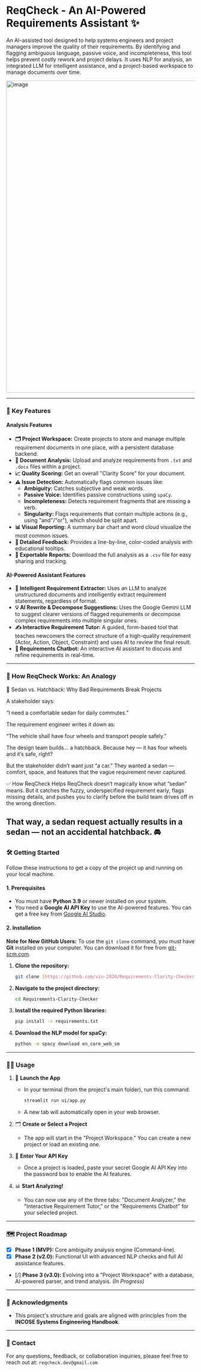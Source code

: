 # ReqCheck - An AI-Powered Requirements Assistant ✨

An AI-assisted tool designed to help systems engineers and project managers improve the quality of their requirements. By identifying and flagging ambiguous language, passive voice, and incompleteness, this tool helps prevent costly rework and project delays. It uses NLP for analysis, an integrated LLM for intelligent assistance, and a project-based workspace to manage documents over time.

<img width="1850" height="832" alt="image" src="https://github.com/user-attachments/assets/32f41833-3093-43d3-98e7-dadee3b9581a" />

---

### 🚀 Key Features

#### Analysis Features
* **🗂️ Project Workspace:** Create projects to store and manage multiple requirement documents in one place, with a persistent database backend.
* **📄 Document Analysis:** Upload and analyze requirements from `.txt` and `.docx` files within a project.
* **📈 Quality Scoring:** Get an overall "Clarity Score" for your document.
* **⚠️ Issue Detection:** Automatically flags common issues like:
    * **Ambiguity:** Catches subjective and weak words.
    * **Passive Voice:** Identifies passive constructions using `spaCy`.
    * **Incompleteness:** Detects requirement fragments that are missing a verb.
    * **Singularity:** Flags requirements that contain multiple actions (e.g., using "and"/"or"), which should be split apart.
* **📊 Visual Reporting:** A summary bar chart and word cloud visualize the most common issues.
* **📝 Detailed Feedback:** Provides a line-by-line, color-coded analysis with educational tooltips.
* **💾 Exportable Reports:** Download the full analysis as a `.csv` file for easy sharing and tracking.

#### AI-Powered Assistant Features
* **🤖 Intelligent Requirement Extractor:** Uses an LLM to analyze unstructured documents and intelligently extract requirement statements, regardless of format.
* **💡 AI Rewrite & Decompose Suggestions:** Uses the Google Gemini LLM to suggest clearer versions of flagged requirements or decompose complex requirements into multiple singular ones.
* **✍️ Interactive Requirement Tutor:** A guided, form-based tool that teaches newcomers the correct structure of a high-quality requirement (Actor, Action, Object, Constraint) and uses AI to review the final result.
* **💬 Requirements Chatbot:** An interactive AI assistant to discuss and refine requirements in real-time.

---

### 🤔 How ReqCheck Works: An Analogy

🚗 Sedan vs. Hatchback: Why Bad Requirements Break Projects

A stakeholder says:

“I need a comfortable sedan for daily commutes.”

The requirement engineer writes it down as:

“The vehicle shall have four wheels and transport people safely.”

The design team builds… a hatchback.
Because hey — it has four wheels and it’s safe, right?

But the stakeholder didn’t want just “a car.” They wanted a sedan — comfort, space, and features that the vague requirement never captured.

✅ How ReqCheck Helps
ReqCheck doesn’t magically know what “sedan” means. But it catches the fuzzy, underspecified requirement early, flags missing details, and pushes you to clarify before the build team drives off in the wrong direction.

That way, a sedan request actually results in a sedan — not an accidental hatchback. 🚘
---

### 🛠️ Getting Started

Follow these instructions to get a copy of the project up and running on your local machine.

#### **1. Prerequisites**

* You must have **Python 3.9** or newer installed on your system.
* You need a **Google AI API Key** to use the AI-powered features. You can get a free key from [Google AI Studio](https://aistudio.google.com/).

#### **2. Installation**

**Note for New GitHub Users:** To use the `git clone` command, you must have **Git** installed on your computer. You can download it for free from [git-scm.com](https://git-scm.com/).

1.  **Clone the repository:**
    ```bash
    git clone [https://github.com/vin-2020/Requirements-Clarity-Checker.git](https://github.com/vin-2020/Requirements-Clarity-Checker.git)
    ```

2.  **Navigate to the project directory:**
    ```bash
    cd Requirements-Clarity-Checker
    ```

3.  **Install the required Python libraries:**
    ```bash
    pip install -r requirements.txt
    ```

4.  **Download the NLP model for spaCy:**
    ```bash
    python -m spacy download en_core_web_sm
    ```

---

### 🏃‍♀️ Usage

1.  🚀 **Launch the App**
    * In your terminal (from the project's main folder), run this command:
        ```bash
        streamlit run ui/app.py
        ```
    * A new tab will automatically open in your web browser.

2.  🗂️ **Create or Select a Project**
    * The app will start in the "Project Workspace." You can create a new project or load an existing one.

3.  🔑 **Enter Your API Key**
    * Once a project is loaded, paste your secret Google AI API Key into the password box to enable the AI features.

4.  📊 **Start Analyzing!**
    * You can now use any of the three tabs: "Document Analyzer," the "Interactive Requirement Tutor," or the "Requirements Chatbot" for your selected project.

---

### 🗺️ Project Roadmap

* [x] **Phase 1 (MVP):** Core ambiguity analysis engine (Command-line).
* [x] **Phase 2 (v2.0):** Functional UI with advanced NLP checks and full AI assistance features.
* [/] **Phase 3 (v3.0):** Evolving into a "Project Workspace" with a database, AI-powered parser, and trend analysis. *(In Progress)*

---

### 🙏 Acknowledgments
* This project's structure and goals are aligned with principles from the **INCOSE Systems Engineering Handbook**.

---

### 📧 Contact
For any questions, feedback, or collaboration inquiries, please feel free to reach out at: `reqcheck.dev@gmail.com`
